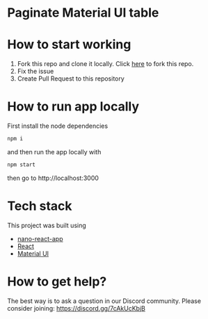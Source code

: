 # Paginate Material UI table

# How to start working

1. Fork this repo and clone it locally. Click [here](https://github.com/developer-job-simulation/react-ecommerce/fork) to fork this repo.
2. Fix the issue
3. Create Pull Request to this repository

# How to run app locally

First install the node dependencies

```bash
npm i
```
and then run the app locally with

```bash
npm start
```

then go to http://localhost:3000

# Tech stack

This project was built using

- [nano-react-app](https://github.com/nano-react-app/nano-react-app)
- [React](https://reactjs.org/)
- [Material UI](https://mui.com/)

# How to get help?

The best way is to ask a question in our Discord community.
Please consider joining: https://discord.gg/7cAkUcKbjB
